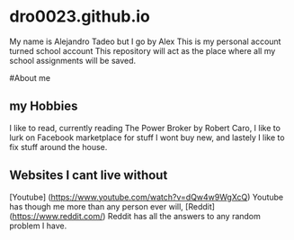 # dro0023.github.io
My name is Alejandro Tadeo but I go by Alex 
This is my personal account turned school account 
This repository will act as the place where all my school assignments will be saved.

#About me
## my Hobbies
I like to read, currently reading The Power Broker by Robert Caro, I like to lurk on Facebook marketplace for stuff I wont buy new, and lastely I like to fix stuff around the house. 
## Websites I cant live without
[Youtube] (https://www.youtube.com/watch?v=dQw4w9WgXcQ) Youtube has though me more than any person ever will, [Reddit] (https://www.reddit.com/) Reddit has all the answers to any random problem I have. 
